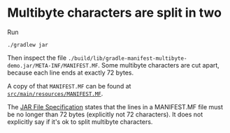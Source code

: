 # Multibyte characters are split in two

Run
```
./gradlew jar
```

Then inspect the file `./build/lib/gradle-manifest-multibyte-demo.jar/META-INF/MANIFEST.MF`. Some multibyte characters are cut apart, because each line ends at exactly 72 bytes.

A copy of that `MANIFEST.MF` can be found at [`src/main/resources/MANIFEST.MF`](src/main/resources/MANIFEST.MF).

The [JAR File Specification](https://docs.oracle.com/javase/9/docs/specs/jar/jar.html#notes_on_manifest_and_signature_filesnotes-on-manifest-and-signature-files) states that the lines in a MANIFEST.MF file must be no longer than 72 bytes (explicitly not 72 characters). It does not explicitly say if it's ok to split multibyte characters.
